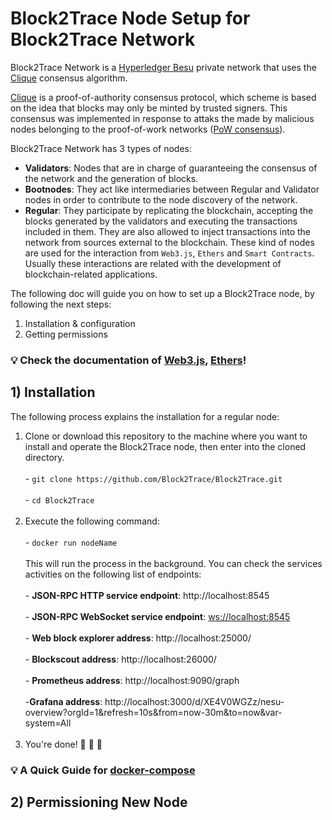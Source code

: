 # Block2Trace Node Setup for Block2Trace Network
Block2Trace Network is a [Hyperledger Besu](https://www.hyperledger.org/use/besu) private network that uses the [Clique](https://eips.ethereum.org/EIPS/eip-225) consensus algorithm.

[Clique](https://eips.ethereum.org/EIPS/eip-225) is a proof-of-authority consensus protocol, which scheme is based on the idea that blocks may only be minted by trusted signers. This consensus was implemented in response to attaks the made by malicious nodes belonging to the proof-of-work networks ([PoW consensus](https://ethereum.org/en/developers/docs/consensus-mechanisms/pow/)).

Block2Trace Network has 3 types of nodes:
- **Validators**: Nodes that are in charge of guaranteeing the consensus of the network and the generation of blocks. 
- **Bootnodes**: They act like intermediaries between Regular and Validator nodes in order to contribute to the node discovery of the network.
- **Regular**: They participate by replicating the blockchain, accepting the blocks generated by the validators and executing the transactions included in them. They are also allowed to inject transactions into the network from sources external to the blockchain. These kind of nodes are used for the interaction from `Web3.js`, `Ethers` and `Smart Contracts`. Usually these interactions are related with the development of blockchain-related applications.

The following doc will guide you on how to set up a Block2Trace node, by following the next steps:
1. Installation & configuration
2. Getting permissions

### :bulb: Check the documentation of [Web3.js](https://web3js.readthedocs.io/en/v1.7.4/), [Ethers](https://docs.ethers.io/v5/)!

## 1) Installation
The following process explains the installation for a regular node:
  1) Clone or download this repository to the machine where you want to install and operate the Block2Trace node, then enter into the cloned directory.
    <br/>
    <br/>
    - ```
    git clone https://github.com/Block2Trace/Block2Trace.git
    ```
    <br/>
    <br/>
    - ```
    cd Block2Trace
    ```
    <br/>
    <br/>
   3) Execute the following command:
     <br/>
     <br/>
     - ```
     docker run nodeName
     ```
     <br/>
     <br/>
     This will run the process in the background. You can check the services activities on the following list of endpoints:
     <br/>
     <br/>
     - **JSON-RPC HTTP service endpoint**: http://localhost:8545
     <br/>
     <br/>
     - **JSON-RPC WebSocket service endpoint**: [ws://localhost:8545](ws://localhost:8545)
     <br/>
     <br/>
     - **Web block explorer address**: http://localhost:25000/
     <br/>
     <br/>
     - **Blockscout address**: http://localhost:26000/
     <br/>
     <br/>
     - **Prometheus address**: http://localhost:9090/graph
     <br/>
     <br/>
     -**Grafana address**: http://localhost:3000/d/XE4V0WGZz/nesu-overview?orgId=1&refresh=10s&from=now-30m&to=now&var-system=All
     <br/>
     <br/>
  5) You're done! 🎊 🎉 🎈



###  :bulb: A Quick Guide for [docker-compose](https://docs.docker.com/compose/)

## 2) Permissioning New Node

